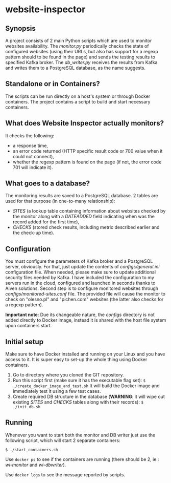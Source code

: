 # website-inspector

## Synopsis

A project consists of 2 main Python scripts which are used to monitor websites availability. The _monitor.py_ 
periodically checks the state of configured websites (using their URLs, but also has support for a regexp pattern 
should to be found in the page) and sends the testing results to specified Kafka broker.
The _db_writer.py_ receives the results from Kafka and writes them to a PostgreSQL database, as the name suggests.

## Standalone or in Containers?

 The scripts can be run directly on a host's system or through Docker containers. The project contains a script to
 build and start necessary containers.
 
 ## What does Website Inspector actually monitors?
 
 It checks the following:
 - a response time, 
 - an error code returned (HTTP specific result code or 700 value when it could not connect), 
 - whether the regexp pattern is found on the page (if not, the error code 701 will indicate it).
 
 ## What goes to a database?
  
  The monitoring results are saved to a PostgreSQL database. 2 tables are used for that purpose 
  (in one-to-many relationship):
  - _SITES_ (a lookup table containing information about websites checked by the monitor along with a 
   _DATEADDED_ field indicating when was the record added for the first time),
  - _CHECKS_ (stored check results, including metric described earlier and the check-up time).
  
 ## Configuration
 
 You must configure the parameters of Kafka broker and a PostgreSQL server, obviously. 
 For that, just update the contents of _configs/general.ini_ configuration file. When needed, please make sure to 
 update additional security files needed by Kafka.
 I have included the configuration to my servers run in the cloud, configured and launched in seconds thanks 
 to Aiven solutions.
 Second step is to configure monitored websites through _configs/monitored-sites.conf_ file. The provided file
 will cause the monitor to check on "olesno.pl" and "pichen.com" websites (the latter also checks for a regexp
 pattern).
 
 **Important note**: Due its changeable nature, the _configs_ directory is not added directly to Docker image, 
 instead it is shared with the host file system upon containers start. 
 
 ## Initial setup
 
Make sure to have Docker installed and running on your Linux and you have access to it.
It is super easy to set-up the whole thing using Docker containers.

1. Go to directory where you cloned the GIT repository.
2. Run this script first (make sure it has the executable flag set): 
`$ ./create_docker_image_and_test.sh` 
It will build the Docker image and immediately test it using a few test cases.
3. Create required DB structure in the database (**WARNING**: it will wipe out existing
_SITES_ and _CHECKS_ tables along with their records): 
`$ ./init_db.sh`

## Running

Whenever you want to start both the monitor and DB writer just use the following script, 
which will start 2 separate containers:

`$ ./start_containers.sh`

Use `docker ps` to see if the containers are running (there should be 2, ie.: _wi-monitor_ and 
_wi-dbwriter_).

Use `docker logs` to see the message reported by scripts. 
 

